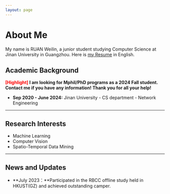 ```yaml
---
layout: page
---
```




# About Me

My name is RUAN Weilin, a junior student studying Computer Science at Jinan University in Guangzhou.  Here is [my Resume](https://caihanlin.com/file/CV_en.pdf) in English.



## Academic Background

**<font color='red'>[Highlight]</font> I am looking for Mphil/PhD programs as a 2024 Fall student. Contact me if you have any information!  Thank you for all your help!**

- **Sep 2020 - June 2024:**  Jinan University - CS department - Network Engineering



---

## Research Interests

- Machine Learning
- Computer Vision
- Spatio-Temporal Data Mining



---

## News and Updates

- **July 2023：**Participated in the RBCC offline study held in HKUST(GZ) and achieved outstanding camper.
